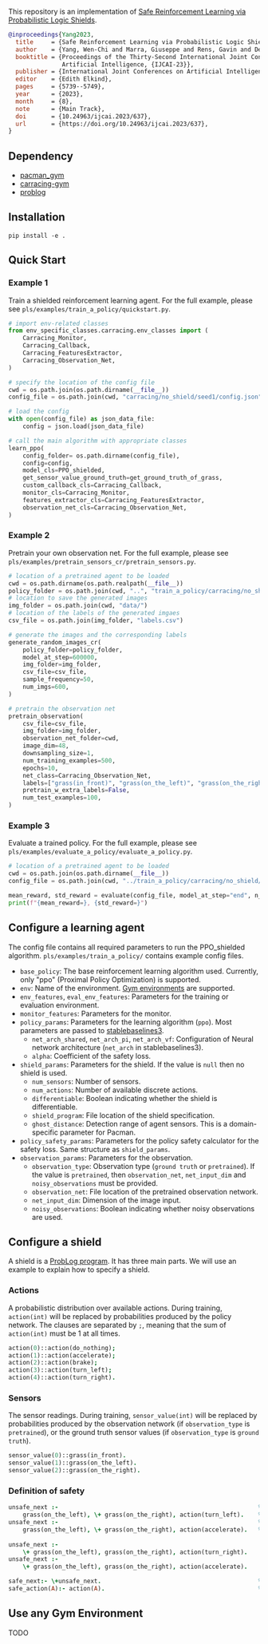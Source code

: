This repository is an implementation of [Safe Reinforcement Learning via Probabilistic Logic Shields](https://www.ijcai.org/proceedings/2023/0637.pdf).

```bibtex
@inproceedings{Yang2023,
  title     = {Safe Reinforcement Learning via Probabilistic Logic Shields},
  author    = {Yang, Wen-Chi and Marra, Giuseppe and Rens, Gavin and De Raedt, Luc},
  booktitle = {Proceedings of the Thirty-Second International Joint Conference on
               Artificial Intelligence, {IJCAI-23}},
  publisher = {International Joint Conferences on Artificial Intelligence Organization},
  editor    = {Edith Elkind},
  pages     = {5739--5749},
  year      = {2023},
  month     = {8},
  note      = {Main Track},
  doi       = {10.24963/ijcai.2023/637},
  url       = {https://doi.org/10.24963/ijcai.2023/637},
}
```

## Dependency
- [pacman_gym](https://github.com/wenchiyang/pacman_gym) 
- [carracing-gym](https://github.com/wenchiyang/carracing-gym) 
- [problog](https://github.com/ML-KULeuven/problog)


## Installation

```shell script
pip install -e .
```

## Quick Start
### Example 1
Train a shielded reinforcement learning agent. For the full example,
please see `pls/examples/train_a_policy/quickstart.py`.

```python
# import env-related classes
from env_specific_classes.carracing.env_classes import (
    Carracing_Monitor,
    Carracing_Callback,
    Carracing_FeaturesExtractor,
    Carracing_Observation_Net,
)

# specify the location of the config file
cwd = os.path.join(os.path.dirname(__file__))
config_file = os.path.join(cwd, "carracing/no_shield/seed1/config.json")

# load the config
with open(config_file) as json_data_file:
    config = json.load(json_data_file)

# call the main algorithm with appropriate classes 
learn_ppo(
    config_folder= os.path.dirname(config_file),
    config=config,
    model_cls=PPO_shielded,
    get_sensor_value_ground_truth=get_ground_truth_of_grass,
    custom_callback_cls=Carracing_Callback,
    monitor_cls=Carracing_Monitor,
    features_extractor_cls=Carracing_FeaturesExtractor,
    observation_net_cls=Carracing_Observation_Net,
)

```


### Example 2
Pretrain your own observation net. For the full example, please see 
`pls/examples/pretrain_sensors_cr/pretrain_sensors.py`.

```python
# location of a pretrained agent to be loaded
cwd = os.path.dirname(os.path.realpath(__file__))
policy_folder = os.path.join(cwd, "..", "train_a_policy/carracing/no_shield/seed1")
# location to save the generated images
img_folder = os.path.join(cwd, "data/")
# location of the labels of the generated imgaes
csv_file = os.path.join(img_folder, "labels.csv")

# generate the images and the corresponding labels
generate_random_images_cr(
    policy_folder=policy_folder,
    model_at_step=600000,
    img_folder=img_folder,
    csv_file=csv_file,
    sample_frequency=50,
    num_imgs=600,
)

# pretrain the observation net
pretrain_observation(
    csv_file=csv_file,
    img_folder=img_folder,
    observation_net_folder=cwd,
    image_dim=48,
    downsampling_size=1,
    num_training_examples=500,
    epochs=10,
    net_class=Carracing_Observation_Net,
    labels=["grass(in_front)", "grass(on_the_left)", "grass(on_the_right)"],
    pretrain_w_extra_labels=False,
    num_test_examples=100,
)
```

### Example 3
Evaluate a trained policy. For the full example, please see `pls/examples/evaluate_a_policy/evaluate_a_policy.py`.

```python
# location of a pretrained agent to be loaded
cwd = os.path.join(os.path.dirname(__file__))
config_file = os.path.join(cwd, "../train_a_policy/carracing/no_shield/seed1/config.json")

mean_reward, std_reward = evaluate(config_file, model_at_step="end", n_test_episodes=10)
print(f"{mean_reward=}, {std_reward=}")
```

## Configure a learning agent
The config file contains all required parameters to run the PPO_shielded algorithm. 
`pls/examples/train_a_policy/` contains example config files.


- `base_policy`: The base reinforcement learning algorithm used. Currently, only "ppo" (Proximal Policy Optimization) is supported.
- `env`: Name of the environment. [Gym environments](https://www.gymlibrary.dev/index.html) are supported.
- `env_features`, `eval_env_features`: Parameters for the training or evaluation environment.
- `monitor_features`: Parameters for the monitor. 
- `policy_params`: Parameters for the learning algorithm (`ppo`). Most parameters are passed to [stablebaselines3](https://stable-baselines3.readthedocs.io/en/master/modules/ppo.html#).
    - `net_arch_shared`, `net_arch_pi`, `net_arch_vf`: Configuration of Neural network architecture (`net_arch` in stablebaselines3).
    - `alpha`: Coefficient of the safety loss.
- `shield_params`: Parameters for the shield. If the value is `null` then no shield is used.
    - `num_sensors`: Number of sensors.
    - `num_actions`: Number of available discrete actions.
    - `differentiable`: Boolean indicating whether the shield is differentiable.
    - `shield_program`: File location of the shield specification.
    - `ghost_distance`: Detection range of agent sensors. This is a domain-specific parameter for Pacman.
- `policy_safety_params`: Parameters for the policy safety calculator for the safety loss. Same structure as `shield_params`. 
- `observation_params`: Parameters for the observation. 
  - `observation_type`: Observation type (`ground truth` or `pretrained`). If the value is `pretrained`, 
  then `observation_net`, `net_input_dim` and `noisy_observations` must be provided.
  - `observation_net`: File location of the pretrained observation network.
  - `net_input_dim`: Dimension of the image input.
  - `noisy_observations`: Boolean indicating whether noisy observations are used.


## Configure a shield
A shield is a [ProbLog program](https://problog.readthedocs.io/en/latest/modeling_basic.html#problog). 
It has three main parts. We will use an example to explain how to specify a shield. 

### Actions
A probabilistic distribution over available actions. 
During training, `action(int)` will be replaced by probabilities produced by the policy network.
The clauses are separated by `;`, meaning that the sum of `action(int)` must be 1 at all times.

```prolog
action(0)::action(do_nothing);
action(1)::action(accelerate);
action(2)::action(brake);
action(3)::action(turn_left);
action(4)::action(turn_right).
```

### Sensors
The sensor readings. 
During training, `sensor_value(int)` will be replaced by probabilities produced by the observation network (if `observation_type` is `pretrained`),
or the ground truth sensor values (if `observation_type` is `ground truth`). 
```prolog
sensor_value(0)::grass(in_front).
sensor_value(1)::grass(on_the_left).
sensor_value(2)::grass(on_the_right).
```

### Definition of safety

```prolog
unsafe_next :-                                                        % Grass on the left but not on the right means
    grass(on_the_left), \+ grass(on_the_right), action(turn_left).    % that the agent is on the left border of the road
unsafe_next :-                                                        % thus it is unsafe to turn left or accelerate 
    grass(on_the_left), \+ grass(on_the_right), action(accelerate).   % at this point.
    
unsafe_next :-                                                         
    \+ grass(on_the_left), grass(on_the_right), action(turn_right).    
unsafe_next :-                                                         
    \+ grass(on_the_left), grass(on_the_right), action(accelerate).    

safe_next:- \+unsafe_next.                                            % Being safe is defined as "not unsafe" 
safe_action(A):- action(A).                                           % safe_action will be queried during training
```


## Use any Gym Environment

TODO